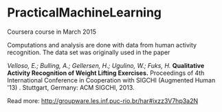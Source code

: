 # PracticalMachineLearning
Coursera course in March 2015

Computations and analysis are done with data from human activity recognition. The data set was originally used in the paper

_Velloso, E.; Bulling, A.; Gellersen, H.; Ugulino, W.; Fuks, H._ __Qualitative Activity Recognition of Weight Lifting Exercises.__ Proceedings of 4th International Conference in Cooperation with SIGCHI (Augmented Human '13) . Stuttgart, Germany: ACM SIGCHI, 2013.

Read more: <http://groupware.les.inf.puc-rio.br/har#ixzz3V7hp3a2N>

 

